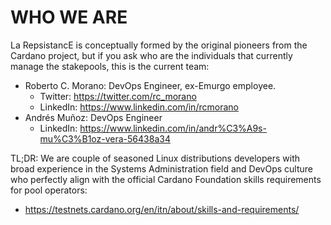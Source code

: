 # WHO WE ARE

La RepsistancE is conceptually formed by the original pioneers from the Cardano project, but if you ask who are the individuals that currently manage the stakepools, this is the current team:

* Roberto C. Morano: DevOps Engineer, ex-Emurgo employee. 
  * Twitter: https://twitter.com/rc_morano
  * LinkedIn: https://www.linkedin.com/in/rcmorano
* Andrés Muñoz: DevOps Engineer
  * LinkedIn: https://www.linkedin.com/in/andr%C3%A9s-mu%C3%B1oz-vera-56438a34

TL;DR: We are couple of seasoned Linux distributions developers with broad experience in the Systems Administration field and DevOps culture who perfectly align with the official Cardano Foundation skills requirements for pool operators:

* https://testnets.cardano.org/en/itn/about/skills-and-requirements/
